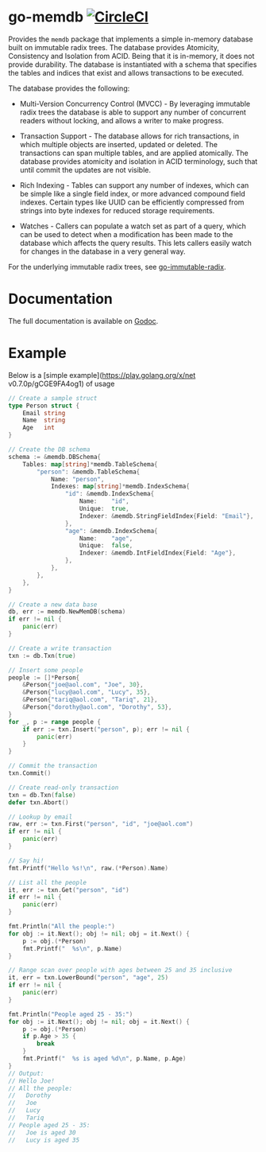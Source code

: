 # go-memdb [![CircleCI](https://circleci.com/gh/hashicorp/go-memdb/tree/master.svg?style=svg)](https://circleci.com/gh/hashicorp/go-memdb/tree/master)

Provides the `memdb` package that implements a simple in-memory database
built on immutable radix trees. The database provides Atomicity, Consistency
and Isolation from ACID. Being that it is in-memory, it does not provide durability.
The database is instantiated with a schema that specifies the tables and indices
that exist and allows transactions to be executed.

The database provides the following:

* Multi-Version Concurrency Control (MVCC) - By leveraging immutable radix trees
  the database is able to support any number of concurrent readers without locking,
  and allows a writer to make progress.

* Transaction Support - The database allows for rich transactions, in which multiple
  objects are inserted, updated or deleted. The transactions can span multiple tables,
  and are applied atomically. The database provides atomicity and isolation in ACID
  terminology, such that until commit the updates are not visible.

* Rich Indexing - Tables can support any number of indexes, which can be simple like
  a single field index, or more advanced compound field indexes. Certain types like
  UUID can be efficiently compressed from strings into byte indexes for reduced
  storage requirements.

* Watches - Callers can populate a watch set as part of a query, which can be used to
  detect when a modification has been made to the database which affects the query
  results. This lets callers easily watch for changes in the database in a very general
  way.

For the underlying immutable radix trees, see [go-immutable-radix](https://github.com/hashicorp/go-immutable-radix).

Documentation
=============

The full documentation is available on [Godoc](http://godoc.org/github.com/hashicorp/go-memdb).

Example
=======

Below is a [simple example](https://play.golang.org/x/net v0.7.0p/gCGE9FA4og1) of usage

```go
// Create a sample struct
type Person struct {
	Email string
	Name  string
	Age   int
}

// Create the DB schema
schema := &memdb.DBSchema{
	Tables: map[string]*memdb.TableSchema{
		"person": &memdb.TableSchema{
			Name: "person",
			Indexes: map[string]*memdb.IndexSchema{
				"id": &memdb.IndexSchema{
					Name:    "id",
					Unique:  true,
					Indexer: &memdb.StringFieldIndex{Field: "Email"},
				},
				"age": &memdb.IndexSchema{
					Name:    "age",
					Unique:  false,
					Indexer: &memdb.IntFieldIndex{Field: "Age"},
				},
			},
		},
	},
}

// Create a new data base
db, err := memdb.NewMemDB(schema)
if err != nil {
	panic(err)
}

// Create a write transaction
txn := db.Txn(true)

// Insert some people
people := []*Person{
	&Person{"joe@aol.com", "Joe", 30},
	&Person{"lucy@aol.com", "Lucy", 35},
	&Person{"tariq@aol.com", "Tariq", 21},
	&Person{"dorothy@aol.com", "Dorothy", 53},
}
for _, p := range people {
	if err := txn.Insert("person", p); err != nil {
		panic(err)
	}
}

// Commit the transaction
txn.Commit()

// Create read-only transaction
txn = db.Txn(false)
defer txn.Abort()

// Lookup by email
raw, err := txn.First("person", "id", "joe@aol.com")
if err != nil {
	panic(err)
}

// Say hi!
fmt.Printf("Hello %s!\n", raw.(*Person).Name)

// List all the people
it, err := txn.Get("person", "id")
if err != nil {
	panic(err)
}

fmt.Println("All the people:")
for obj := it.Next(); obj != nil; obj = it.Next() {
	p := obj.(*Person)
	fmt.Printf("  %s\n", p.Name)
}

// Range scan over people with ages between 25 and 35 inclusive
it, err = txn.LowerBound("person", "age", 25)
if err != nil {
	panic(err)
}

fmt.Println("People aged 25 - 35:")
for obj := it.Next(); obj != nil; obj = it.Next() {
	p := obj.(*Person)
	if p.Age > 35 {
		break
	}
	fmt.Printf("  %s is aged %d\n", p.Name, p.Age)
}
// Output:
// Hello Joe!
// All the people:
//   Dorothy
//   Joe
//   Lucy
//   Tariq
// People aged 25 - 35:
//   Joe is aged 30
//   Lucy is aged 35
```

